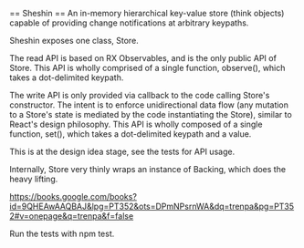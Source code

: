 == Sheshin ==
An in-memory hierarchical key-value store (think objects) capable of providing change notifications at arbitrary keypaths.

Sheshin exposes one class, Store.

The read API is based on RX Observables, and is the only public API of Store. This API is wholly comprised of a single function, observe(), which takes a dot-delimited keypath.

The write API is only provided via callback to the code calling Store's constructor. The intent is to enforce unidirectional data flow (any mutation to a Store's state is mediated by the code instantiating the Store), similar to React's design philosophy. This API is wholly composed of a single function, set(), which takes a dot-delimited keypath and a value.

This is at the design idea stage, see the tests for API usage.

Internally, Store very thinly wraps an instance of Backing, which does the heavy lifting.

https://books.google.com/books?id=9QHEAwAAQBAJ&lpg=PT352&ots=DPmNPsrnWA&dq=trenpa&pg=PT352#v=onepage&q=trenpa&f=false

Run the tests with npm test.
